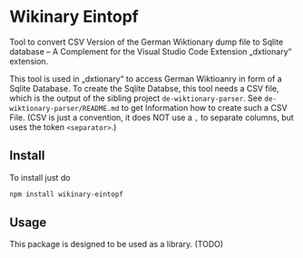 # Wikinary Eintopf

Tool to convert CSV Version of the German Wiktionary dump file to Sqlite database –
A Complement for the Visual Studio Code Extension „dxtionary“ extension.

This tool is used in „dxtionary“ to access German Wiktioanry in form of a Sqlite Database.
To create the Sqlite Databse, this tool needs a CSV file, which is the output of the 
sibling project `de-wiktionary-parser`. See `de-wiktionary-parser/README.md`
to get Information how to create such a CSV File. (CSV is just a convention, it does NOT use
a `,` to separate columns, but uses the token `<separator>`.) 

## Install
To install just do

```bash
npm install wikinary-eintopf
```

## Usage
This package is designed to be used as a library.
(TODO)



